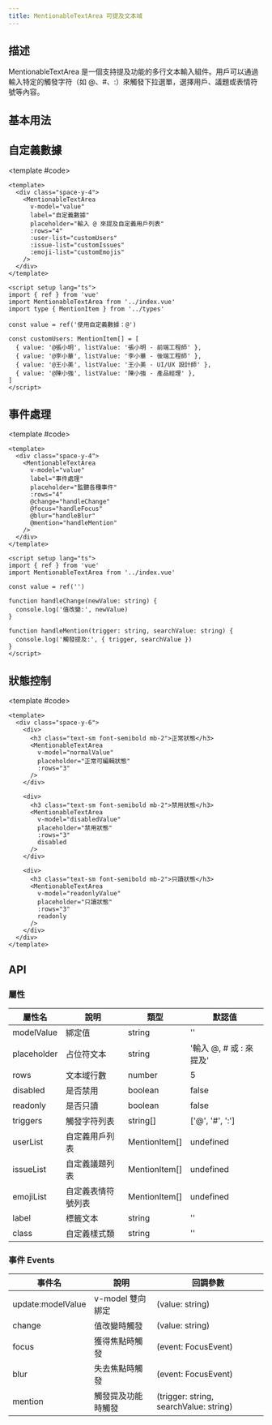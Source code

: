 ```yaml
---
title: MentionableTextArea 可提及文本域
---
```


## 描述

MentionableTextArea 是一個支持提及功能的多行文本輸入組件。用戶可以通過輸入特定的觸發字符（如 @、#、:）來觸發下拉選單，選擇用戶、議題或表情符號等內容。

## 基本用法

<Demo>
    <BasicDemo />
<template #code>

```vue
<template>
  <div class="space-y-4">
    <MentionableTextArea
      v-model="value"
      label="基本使用"
      placeholder="輸入 @, # 或 : 來觸發提及功能"
      :rows="4"
    />

    <div class="mt-4 p-3 bg-muted rounded">
      <h3 class="text-sm font-medium mb-2">當前值：</h3>
      <pre class="text-xs">{{ value }}</pre>
    </div>
  </div>
</template>

<script setup lang="ts">
import { ref } from 'vue'
import MentionableTextArea from '../index.vue'

const value = ref('嘗試輸入 @user 或 #issue 或 :emoji')
</script>
```

</template>
</Demo>

## 自定義數據

<Demo>
    <CustomDataDemo />

<template #code>

```vue
<template>
  <div class="space-y-4">
    <MentionableTextArea
      v-model="value"
      label="自定義數據"
      placeholder="輸入 @ 來提及自定義用戶列表"
      :rows="4"
      :user-list="customUsers"
      :issue-list="customIssues"
      :emoji-list="customEmojis"
    />
  </div>
</template>

<script setup lang="ts">
import { ref } from 'vue'
import MentionableTextArea from '../index.vue'
import type { MentionItem } from '../types'

const value = ref('使用自定義數據：@')

const customUsers: MentionItem[] = [
  { value: '@張小明', listValue: '張小明 - 前端工程師' },
  { value: '@李小華', listValue: '李小華 - 後端工程師' },
  { value: '@王小美', listValue: '王小美 - UI/UX 設計師' },
  { value: '@陳小強', listValue: '陳小強 - 產品經理' },
]
</script>
```

</template>

</Demo>

## 事件處理

<Demo>
    <EventDemo />

<template #code>

```vue
<template>
  <div class="space-y-4">
    <MentionableTextArea
      v-model="value"
      label="事件處理"
      placeholder="監聽各種事件"
      :rows="4"
      @change="handleChange"
      @focus="handleFocus"
      @blur="handleBlur"
      @mention="handleMention"
    />
  </div>
</template>

<script setup lang="ts">
import { ref } from 'vue'
import MentionableTextArea from '../index.vue'

const value = ref('')

function handleChange(newValue: string) {
  console.log('值改變:', newValue)
}

function handleMention(trigger: string, searchValue: string) {
  console.log('觸發提及:', { trigger, searchValue })
}
</script>
```

</template>

</Demo>

## 狀態控制

<Demo>
    <StateDemo />

<template #code>

```vue
<template>
  <div class="space-y-6">
    <div>
      <h3 class="text-sm font-semibold mb-2">正常狀態</h3>
      <MentionableTextArea
        v-model="normalValue"
        placeholder="正常可編輯狀態"
        :rows="3"
      />
    </div>

    <div>
      <h3 class="text-sm font-semibold mb-2">禁用狀態</h3>
      <MentionableTextArea
        v-model="disabledValue"
        placeholder="禁用狀態"
        :rows="3"
        disabled
      />
    </div>

    <div>
      <h3 class="text-sm font-semibold mb-2">只讀狀態</h3>
      <MentionableTextArea
        v-model="readonlyValue"
        placeholder="只讀狀態"
        :rows="3"
        readonly
      />
    </div>
  </div>
</template>
```

</template>

</Demo>

## API

### 屬性

| 屬性名      | 說明               | 類型          | 默認值                  |
| ----------- | ------------------ | ------------- | ----------------------- |
| modelValue  | 綁定值             | string        | ''                      |
| placeholder | 占位符文本         | string        | '輸入 @, # 或 : 來提及' |
| rows        | 文本域行數         | number        | 5                       |
| disabled    | 是否禁用           | boolean       | false                   |
| readonly    | 是否只讀           | boolean       | false                   |
| triggers    | 觸發字符列表       | string[]      | ['@', '#', ':']         |
| userList    | 自定義用戶列表     | MentionItem[] | undefined               |
| issueList   | 自定義議題列表     | MentionItem[] | undefined               |
| emojiList   | 自定義表情符號列表 | MentionItem[] | undefined               |
| label       | 標籤文本           | string        | ''                      |
| class       | 自定義樣式類       | string        | ''                      |

### 事件 Events

| 事件名            | 說明               | 回調參數                               |
| ----------------- | ------------------ | -------------------------------------- |
| update:modelValue | v-model 雙向綁定   | (value: string)                        |
| change            | 值改變時觸發       | (value: string)                        |
| focus             | 獲得焦點時觸發     | (event: FocusEvent)                    |
| blur              | 失去焦點時觸發     | (event: FocusEvent)                    |
| mention           | 觸發提及功能時觸發 | (trigger: string, searchValue: string) |

<script setup>
import { SHConfigProvider } from '@/index'
import BasicDemo from '@/components/MentionableTextArea/demos/BasicDemo.vue'
import CustomDataDemo from '@/components/MentionableTextArea/demos/CustomDataDemo.vue'
import EventDemo from '@/components/MentionableTextArea/demos/EventDemo.vue'
import StateDemo from '@/components/MentionableTextArea/demos/StateDemo.vue'
</script>
